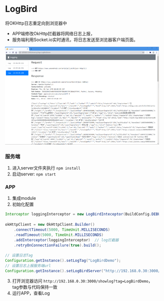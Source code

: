 # LogBird
将OKHttp日志重定向到浏览器中

* APP端修改OkHttp拦截器将网络日志上报，
* 服务端利用Socket.io实时通讯，将日志发送至浏览器客户端页面。

![Screenshot_1](Demo-pic.png)


### 服务端
1. 进入server文件夹执行 ``npm install``
2. 启动server: ``npm start``

### APP
1. 集成module
2. 初始化配置
```java
Interceptor loggingInterceptor = new LogBirdInteceptor(BuildConfig.DEBUG, new LogBirdInteceptor.LogHandlerImpl());

okHttpClient = new OkHttpClient.Builder()
    .connectTimeout(5000, TimeUnit.MILLISECONDS)
    .readTimeout(5000, TimeUnit.MILLISECONDS)
    .addInterceptor(loggingInterceptor)  // log拦截器
    .retryOnConnectionFailure(true).build();

// 设置日志Tag
Configuration.getInstance().setLogTag("LogBirdDemo");
// 设置日志上报服务端url
Configuration.getInstance().setLogBirdServer("http://192.168.0.30:3000/uploadlog");
```
3. 打开浏览器访问 ``http://192.168.0.30:3000/showlog?tag=LogBirdDemo``， tag参数与代码保持一致
4. 运行APP，查看Log
